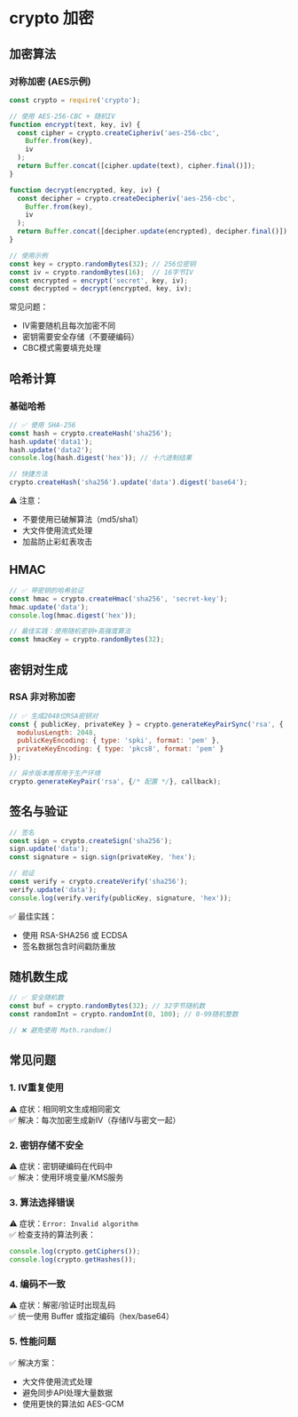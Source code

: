 # crypto 加密

## 加密算法

### 对称加密 (AES示例)
```js
const crypto = require('crypto');

// 使用 AES-256-CBC + 随机IV
function encrypt(text, key, iv) {
  const cipher = crypto.createCipheriv('aes-256-cbc', 
    Buffer.from(key), 
    iv
  );
  return Buffer.concat([cipher.update(text), cipher.final()]);
}

function decrypt(encrypted, key, iv) {
  const decipher = crypto.createDecipheriv('aes-256-cbc', 
    Buffer.from(key), 
    iv
  );
  return Buffer.concat([decipher.update(encrypted), decipher.final()]);
}

// 使用示例
const key = crypto.randomBytes(32); // 256位密钥
const iv = crypto.randomBytes(16);  // 16字节IV
const encrypted = encrypt('secret', key, iv);
const decrypted = decrypt(encrypted, key, iv);
```

常见问题：
- IV需要随机且每次加密不同
- 密钥需要安全存储（不要硬编码）
- CBC模式需要填充处理

## 哈希计算

### 基础哈希
```js
// ✅ 使用 SHA-256
const hash = crypto.createHash('sha256');
hash.update('data1');
hash.update('data2');
console.log(hash.digest('hex')); // 十六进制结果

// 快捷方法
crypto.createHash('sha256').update('data').digest('base64');
```

⚠️ 注意：
- 不要使用已破解算法（md5/sha1）
- 大文件使用流式处理
- 加盐防止彩虹表攻击

## HMAC

```js
// ✅ 带密钥的哈希验证
const hmac = crypto.createHmac('sha256', 'secret-key');
hmac.update('data');
console.log(hmac.digest('hex'));

// 最佳实践：使用随机密钥+高强度算法
const hmacKey = crypto.randomBytes(32);
```

## 密钥对生成

### RSA 非对称加密
```js
// ✅ 生成2048位RSA密钥对
const { publicKey, privateKey } = crypto.generateKeyPairSync('rsa', {
  modulusLength: 2048,
  publicKeyEncoding: { type: 'spki', format: 'pem' },
  privateKeyEncoding: { type: 'pkcs8', format: 'pem' }
});

// 异步版本推荐用于生产环境
crypto.generateKeyPair('rsa', {/* 配置 */}, callback);
```

## 签名与验证

```js
// 签名
const sign = crypto.createSign('sha256');
sign.update('data');
const signature = sign.sign(privateKey, 'hex');

// 验证
const verify = crypto.createVerify('sha256');
verify.update('data');
console.log(verify.verify(publicKey, signature, 'hex'));
```

✅ 最佳实践：
- 使用 RSA-SHA256 或 ECDSA
- 签名数据包含时间戳防重放

## 随机数生成

```js
// ✅ 安全随机数
const buf = crypto.randomBytes(32); // 32字节随机数
const randomInt = crypto.randomInt(0, 100); // 0-99随机整数

// ❌ 避免使用 Math.random()
```

## 常见问题

### 1. IV重复使用
⚠️ 症状：相同明文生成相同密文  
✅ 解决：每次加密生成新IV（存储IV与密文一起）

### 2. 密钥存储不安全
⚠️ 症状：密钥硬编码在代码中  
✅ 解决：使用环境变量/KMS服务

### 3. 算法选择错误
⚠️ 症状：`Error: Invalid algorithm`  
✅ 检查支持的算法列表：
```js
console.log(crypto.getCiphers());
console.log(crypto.getHashes());
```

### 4. 编码不一致
⚠️ 症状：解密/验证时出现乱码  
✅ 统一使用 Buffer 或指定编码（hex/base64）

### 5. 性能问题
✅ 解决方案：
- 大文件使用流式处理
- 避免同步API处理大量数据
- 使用更快的算法如 AES-GCM
